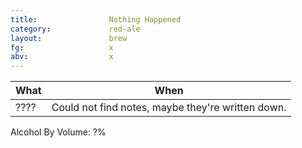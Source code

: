 ```yaml
---
title:                Nothing Happened
category:             red-ale
layout:               brew
fg:                   x
abv:                  x
---
```


What|When
----|----
????|Could not find notes, maybe they're written down.

Alcohol By Volume: ?%

